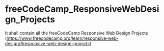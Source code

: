 # freeCodeCamp_ResponsiveWebDesign_Projects
It shall contain all the freeCodeCamp Responsive Web Design Projects (https://www.freecodecamp.org/learn/responsive-web-design/#responsive-web-design-projects)
